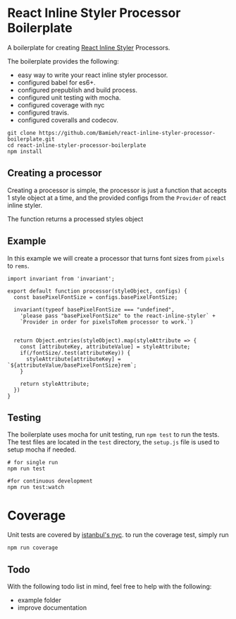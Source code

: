 # React Inline Styler Processor Boilerplate

A boilerplate for creating [React Inline Styler](https://github.com/Bamieh/react-inline-styler) Processors.

The boilerplate provides the following:

- easy way to write your react inline styler processor.
- configured babel for es6+.
- configured prepublish and build process.
- configured unit testing with mocha.
- configured coverage with nyc
- configured travis.
- configured coveralls and codecov.


```
git clone https://github.com/Bamieh/react-inline-styler-processor-boilerplate.git
cd react-inline-styler-processor-boilerplate
npm install

```


## Creating a processor

Creating a processor is simple, the processor is just a function that accepts 1 style object at a time, and the provided configs from the `Provider` of react inline styler.

The function returns a processed styles object

## Example

In this example we will create a processor that turns font sizes from `pixels` to `rems`.

```
import invariant from 'invariant';

export default function processor(styleObject, configs) {
  const basePixelFontSize = configs.basePixelFontSize;

  invariant(typeof basePixelFontSize === "undefined", 
    'please pass "basePixelFontSize" to the react-inline-styler` +
    `Provider in order for pixelsToRem processor to work.`)


  return Object.entries(styleObject).map(styleAttribute => {
    const [attributeKey, attributeValue] = styleAttribute;
    if(/fontSize/.test(attributeKey)) {
      styleAttribute[attributeKey] = `${attributeValue/basePixelFontSize}rem`;
    }

    return styleAttribute;
  })
}

```


## Testing

The boilerplate uses mocha for unit testing, run `npm test` to run the tests. The test files are located in the `test` directory, the `setup.js` file is used to setup mocha if needed. 


```
# for single run
npm run test

#for continuous development
npm run test:watch

```

# Coverage

Unit tests are covered by [istanbul's nyc](https://github.com/istanbuljs/nyc). to run the coverage test, simply run

```
npm run coverage
```

## Todo

With the following todo list in mind, feel free to help with the following:

- example folder
- improve documentation
